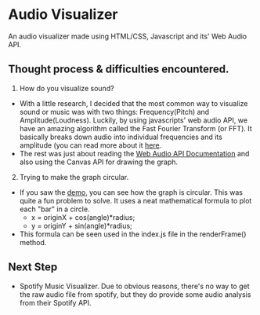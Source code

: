 
# Audio Visualizer
An audio visualizer made using HTML/CSS, Javascript and its' Web Audio API. 

## Thought process & difficulties encountered.
1. How do you visualize sound?
  - With a little research, I decided that the most common way to visualize sound or music was with two things: Frequency(Pitch) and Amplitude(Loudness). Luckily, by using javascripts' web audio API, we have an amazing algorithm called the Fast Fourier Transform (or FFT). It basically breaks down audio into individual frequencies and its amplitude (you can read more about it [here](https://www.nti-audio.com/en/support/know-how/fast-fourier-transform-fft).
  - The rest was just about reading the [Web Audio API Documentation](https://developer.mozilla.org/en-US/docs/Web/API/Web_Audio_API) and also using the Canvas API for drawing the graph.
2. Trying to make the graph circular.
- If you saw the [demo](https://maikunakajima.com/audio-visualizer/), you can see how the graph is circular. This was quite a fun problem to solve. It uses a neat mathematical formula to plot each "bar" in a circle. 
    - x = originX + cos(angle)*radius;
    - y = originY + sin(angle)*radius;
- This formula can be seen used in the index.js file in the renderFrame() method.


## Next Step
- Spotify Music Visualizer. Due to obvious reasons, there's no way to get the raw audio file from spotify, but they do provide some audio analysis from their Spotify API. 
